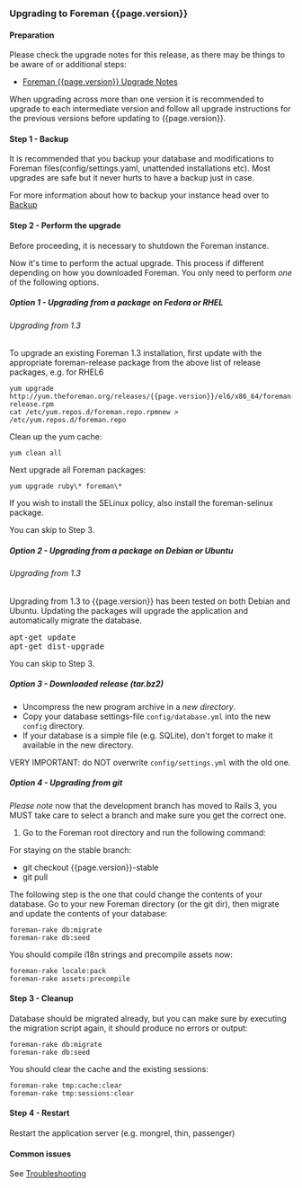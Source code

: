 ### Upgrading to Foreman {{page.version}}

#### Preparation

Please check the upgrade notes for this release, as there may be things to be
aware of or additional steps:

* [Foreman {{page.version}} Upgrade Notes](manuals/{{page.version}}/index.html#Upgradenotes)

When upgrading across more than one version it is recommended to upgrade to each
intermediate version and follow all upgrade instructions for the previous versions
before updating to {{page.version}}.

#### Step 1 - Backup

It is recommended that you backup your database and modifications to Foreman
files(config/settings.yaml, unattended installations etc).  Most upgrades are
safe but it never hurts to have a backup just in case.

For more information about how to backup your instance head over to
[Backup](manuals/{{page.version}}/index.html#5.5.1Backup)

#### Step 2 - Perform the upgrade

Before proceeding, it is necessary to shutdown the Foreman instance.

Now it's time to perform the actual upgrade.  This process if different
depending on how you downloaded Foreman.  You only need to perform *one* of
the following options.

##### Option 1 - Upgrading from a package on Fedora or RHEL

###### Upgrading from 1.3

To upgrade an existing Foreman 1.3 installation, first update with the
appropriate foreman-release package from the above list of release packages,
e.g. for RHEL6

    yum upgrade http://yum.theforeman.org/releases/{{page.version}}/el6/x86_64/foreman-release.rpm
    cat /etc/yum.repos.d/foreman.repo.rpmnew > /etc/yum.repos.d/foreman.repo

Clean up the yum cache:

    yum clean all

Next upgrade all Foreman packages:

    yum upgrade ruby\* foreman\*

If you wish to install the SELinux policy, also install the foreman-selinux
package.

You can skip to Step 3.

##### Option 2 - Upgrading from a package on Debian or Ubuntu

###### Upgrading from 1.3

Upgrading from 1.3 to {{page.version}} has been tested on both Debian and Ubuntu. Updating
the packages will upgrade the application and automatically migrate the
database.

<pre>
apt-get update
apt-get dist-upgrade
</pre>

You can skip to Step 3.

##### Option 3 - Downloaded release (tar.bz2)

- Uncompress the new program archive in a *new directory*.
- Copy your database settings-file `config/database.yml` into the new `config` directory.
- If your database is a simple file (e.g. SQLite), don't forget to make it available in the new directory.

VERY IMPORTANT: do NOT overwrite `config/settings.yml` with the old one.

##### Option 4 - Upgrading from git

*Please note* now that the development branch has moved to Rails 3, you MUST
take care to select a branch and make sure you get the correct one.

1. Go to the Foreman root directory and run the following command:

For staying on the stable branch:

- git checkout {{page.version}}-stable
- git pull

The following step is the one that could change the contents of your database.
Go to your new Foreman directory (or the git dir), then migrate and update the
contents of your database:

    foreman-rake db:migrate
    foreman-rake db:seed

You should compile i18n strings and precompile assets now:

    foreman-rake locale:pack
    foreman-rake assets:precompile

#### Step 3 - Cleanup

Database should be migrated already, but you can make sure by executing the
migration script again, it should produce no errors or output:

    foreman-rake db:migrate
    foreman-rake db:seed

You should clear the cache and the existing sessions:

    foreman-rake tmp:cache:clear
    foreman-rake tmp:sessions:clear

#### Step 4 - Restart

Restart the application server (e.g. mongrel, thin, passenger)

#### Common issues

See
[Troubleshooting](http://projects.theforeman.org/projects/foreman/wiki/Troubleshooting)
